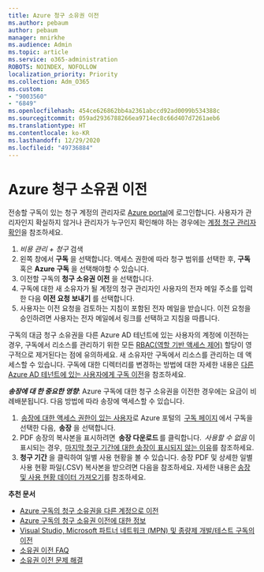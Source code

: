 ```yaml
---
title: Azure 청구 소유권 이전
ms.author: pebaum
author: pebaum
manager: mnirkhe
ms.audience: Admin
ms.topic: article
ms.service: o365-administration
ROBOTS: NOINDEX, NOFOLLOW
localization_priority: Priority
ms.collection: Adm_O365
ms.custom:
- "9003560"
- "6849"
ms.openlocfilehash: 454ce626862bb4a2361abccd92ad0099b534388c
ms.sourcegitcommit: 059ad2936788266ea9714ec8c66d407d7261aeb6
ms.translationtype: HT
ms.contentlocale: ko-KR
ms.lasthandoff: 12/29/2020
ms.locfileid: "49736884"
---
```

# <a name="transfer-azure-billing-ownership"></a>Azure 청구 소유권 이전

전송할 구독이 있는 청구 계정의 관리자로 [Azure portal](https://portal.azure.com/)에 로그인합니다. 사용자가 관리자인지 확실하지 않거나 관리자가 누구인지 확인해야 하는 경우에는 [계정 청구 관리자 확인](https://docs.microsoft.com/azure/cost-management-billing/understand/subscription-transfer#whoisaa)을 참조하세요.

1. _비용 관리 + 청구_ 검색
1. 왼쪽 창에서 **구독** 을 선택합니다. 액세스 권한에 따라 청구 범위를 선택한 후, **구독** 혹은 **Azure 구독** 을 선택해야할 수 있습니다.
1. 이전할 구독의 **청구 소유권 이전** 을 선택합니다.
1. 구독에 대한 새 소유자가 될 계정의 청구 관리자인 사용자의 전자 메일 주소를 입력한 다음 **이전 요청 보내기** 를 선택합니다.
1. 사용자는 이전 요청을 검토하는 지침이 포함된 전자 메일을 받습니다. 이전 요청을 승인하려면 사용자는 전자 메일에서 링크를 선택하고 지침을 따릅니다.

구독의 대금 청구 소유권을 다른 Azure AD 테넌트에 있는 사용자의 계정에 이전하는 경우, 구독에서 리소스를 관리하기 위한 모든 [RBAC(역할 기반 액세스 제어)](https://docs.microsoft.com/azure/role-based-access-control/overview?WT.mc_id=Portal-Microsoft_Azure_Support) 할당이 영구적으로 제거된다는 점에 유의하세요. 새 소유자만 구독에서 리소스를 관리하는 데 액세스할 수 있습니다. 구독에 대한 디렉터리를 변경하는 방법에 대한 자세한 내용은 [다른 Azure AD 테넌트에 있는 사용자에게 구독 이전](https://docs.microsoft.com/azure/active-directory/managed-identities-azure-resources/known-issues?WT.mc_id=Portal-Microsoft_Azure_Support)을 참조하세요.

_**송장에 대 한 중요한 영향**_: Azure 구독에 대한 청구 소유권을 이전한 경우에는 요금이 비례배분됩니다. 다음 방법에 따라 송장에 액세스할 수 있습니다.  

1.  [송장에 대한 액세스 권한이 있는 사용자](https://docs.microsoft.com/azure/cost-management-billing/manage/manage-billing-access?WT.mc_id=Portal-Microsoft_Azure_Support)로 Azure 포털의  [구독 페이지](https://portal.azure.com/#blade/Microsoft_Azure_Billing/SubscriptionsBlade) 에서 구독을 선택한 다음,  **송장** 을 선택합니다.
1. PDF 송장의 복사본을 표시하려면  **송장 다운로드** 를 클릭합니다.  _사용할 수 없음_ 이 표시되는 경우,  [마지막 청구 기간에 대한 송장이 표시되지 않는 이유](https://docs.microsoft.com/azure/cost-management-billing/manage/download-azure-invoice-daily-usage-date?WT.mc_id=Portal-Microsoft_Azure_Support#noinvoice)를 참조하세요.
1. **청구 기간** 을 클릭하여 일별 사용 현황을 볼 수 있습니다. 송장 PDF 및 상세한 일별 사용 현황 파일(.CSV) 복사본을 받으려면 다음을 참조하세요. 자세한 내용은 [송장 및 사용 현황 데이터 가져오기](https://docs.microsoft.com/azure/cost-management-billing/manage/download-azure-invoice-daily-usage-date?WT.mc_id=Portal-Microsoft_Azure_Support)를 참조하세요.

**추천 문서**

- [Azure 구독의 청구 소유권을 다른 계정으로 이전](https://docs.microsoft.com/azure/cost-management-billing/manage/billing-subscription-transfer)
- [Azure 구독의 청구 소유권 이전에 대한 정보](https://docs.microsoft.com//azure/cost-management-billing/understand/subscription-transfer)
- [Visual Studio, Microsoft 파트너 네트워크 (MPN) 및 종량제 개발/테스트 구독의 이전](https://docs.microsoft.com/azure/billing/billing-subscription-transfer?WT.mc_id=Portal-Microsoft_Azure_Support#transferring-visual-studio-microsoft-partner-network-mpn-and-pay-as-you-go-devtest-subscriptions)
- [소유권 이전 FAQ](https://docs.microsoft.com/azure/billing/billing-subscription-transfer?WT.mc_id=Portal-Microsoft_Azure_Support#frequently-asked-questions-faq-for-senders)
- [소유권 이전 문제 해결](https://docs.microsoft.com/azure/billing/billing-subscription-transfer?WT.mc_id=Portal-Microsoft_Azure_Support#troubleshooting)
